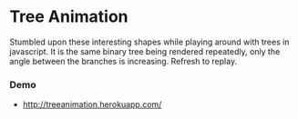 Tree Animation
===============

Stumbled upon these interesting shapes while playing around with trees in javascript. It is the same binary tree being rendered repeatedly, only the angle between the branches is increasing. Refresh to replay.


### Demo
* http://treeanimation.herokuapp.com/